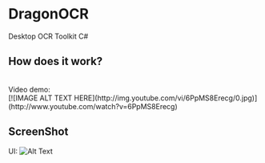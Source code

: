 # DragonOCR
Desktop OCR Toolkit C#</br>
<h2>How does it work?</h2></br>
Video demo:</br>
[![IMAGE ALT TEXT HERE](http://img.youtube.com/vi/6PpMS8Erecg/0.jpg)](http://www.youtube.com/watch?v=6PpMS8Erecg)
<h2>ScreenShot</h2>

UI: ![Alt Text](https://github.com/phatjkk/DragonOCR/raw/master/Untitled.png)

